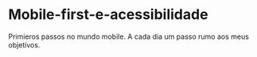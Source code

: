 # Mobile-first-e-acessibilidade
Primieros passos no mundo mobile. A cada dia um passo rumo aos meus objetivos.
